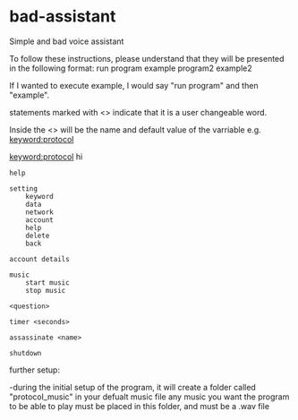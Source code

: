 # bad-assistant
Simple and bad voice assistant


To follow these instructions, please understand that they will be presented in the following format:
run
    program
        example
    program2
        example2

If I wanted to execute example, I would say "run program" and then "example".

statements marked with <> indicate that it is a user changeable word.

Inside the <> will be the name and default value of the varriable e.g. <keyword:protocol>


<keyword:protocol>
    hi
    
    help

    setting
        keyword
        data
        network
        account
        help
        delete
        back
    
    account details

    music
        start music
        stop music

    <question>

    timer <seconds>

    assassinate <name>

    shutdown


further setup:

-during the initial setup of the program, it will create a folder called "protocol_music" in your defualt music file
 any music you want the program to be able to play must be placed in this folder, and must be a .wav file
